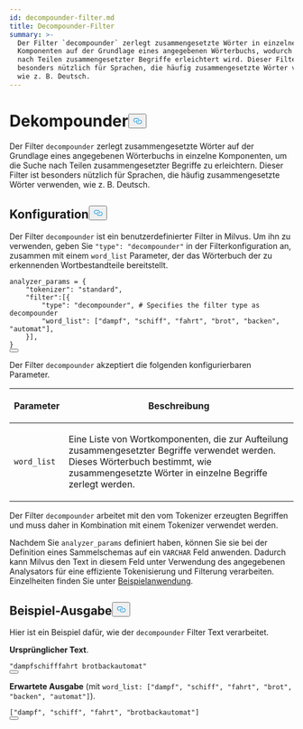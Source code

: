```yaml
---
id: decompounder-filter.md
title: Decompounder-Filter
summary: >-
  Der Filter `decompounder` zerlegt zusammengesetzte Wörter in einzelne
  Komponenten auf der Grundlage eines angegebenen Wörterbuchs, wodurch die Suche
  nach Teilen zusammengesetzter Begriffe erleichtert wird. Dieser Filter ist
  besonders nützlich für Sprachen, die häufig zusammengesetzte Wörter verwenden,
  wie z. B. Deutsch.
---
```

<h1 id="Decompounder​" class="common-anchor-header">Dekompounder<button data-href="#Decompounder​" class="anchor-icon" translate="no">
      <svg translate="no"
        aria-hidden="true"
        focusable="false"
        height="20"
        version="1.1"
        viewBox="0 0 16 16"
        width="16"
      >
        <path
          fill="#0092E4"
          fill-rule="evenodd"
          d="M4 9h1v1H4c-1.5 0-3-1.69-3-3.5S2.55 3 4 3h4c1.45 0 3 1.69 3 3.5 0 1.41-.91 2.72-2 3.25V8.59c.58-.45 1-1.27 1-2.09C10 5.22 8.98 4 8 4H4c-.98 0-2 1.22-2 2.5S3 9 4 9zm9-3h-1v1h1c1 0 2 1.22 2 2.5S13.98 12 13 12H9c-.98 0-2-1.22-2-2.5 0-.83.42-1.64 1-2.09V6.25c-1.09.53-2 1.84-2 3.25C6 11.31 7.55 13 9 13h4c1.45 0 3-1.69 3-3.5S14.5 6 13 6z"
        ></path>
      </svg>
    </button></h1><p>Der Filter <code translate="no">decompounder</code> zerlegt zusammengesetzte Wörter auf der Grundlage eines angegebenen Wörterbuchs in einzelne Komponenten, um die Suche nach Teilen zusammengesetzter Begriffe zu erleichtern. Dieser Filter ist besonders nützlich für Sprachen, die häufig zusammengesetzte Wörter verwenden, wie z. B. Deutsch.</p>
<h2 id="Configuration​" class="common-anchor-header">Konfiguration<button data-href="#Configuration​" class="anchor-icon" translate="no">
      <svg translate="no"
        aria-hidden="true"
        focusable="false"
        height="20"
        version="1.1"
        viewBox="0 0 16 16"
        width="16"
      >
        <path
          fill="#0092E4"
          fill-rule="evenodd"
          d="M4 9h1v1H4c-1.5 0-3-1.69-3-3.5S2.55 3 4 3h4c1.45 0 3 1.69 3 3.5 0 1.41-.91 2.72-2 3.25V8.59c.58-.45 1-1.27 1-2.09C10 5.22 8.98 4 8 4H4c-.98 0-2 1.22-2 2.5S3 9 4 9zm9-3h-1v1h1c1 0 2 1.22 2 2.5S13.98 12 13 12H9c-.98 0-2-1.22-2-2.5 0-.83.42-1.64 1-2.09V6.25c-1.09.53-2 1.84-2 3.25C6 11.31 7.55 13 9 13h4c1.45 0 3-1.69 3-3.5S14.5 6 13 6z"
        ></path>
      </svg>
    </button></h2><p>Der Filter <code translate="no">decompounder</code> ist ein benutzerdefinierter Filter in Milvus. Um ihn zu verwenden, geben Sie <code translate="no">&quot;type&quot;: &quot;decompounder&quot;</code> in der Filterkonfiguration an, zusammen mit einem <code translate="no">word_list</code> Parameter, der das Wörterbuch der zu erkennenden Wortbestandteile bereitstellt.</p>
<pre><code translate="no" class="language-python">analyzer_params = {​
    <span class="hljs-string">&quot;tokenizer&quot;</span>: <span class="hljs-string">&quot;standard&quot;</span>,​
    <span class="hljs-string">&quot;filter&quot;</span>:[{​
        <span class="hljs-string">&quot;type&quot;</span>: <span class="hljs-string">&quot;decompounder&quot;</span>, <span class="hljs-comment"># Specifies the filter type as decompounder​</span>
        <span class="hljs-string">&quot;word_list&quot;</span>: [<span class="hljs-string">&quot;dampf&quot;</span>, <span class="hljs-string">&quot;schiff&quot;</span>, <span class="hljs-string">&quot;fahrt&quot;</span>, <span class="hljs-string">&quot;brot&quot;</span>, <span class="hljs-string">&quot;backen&quot;</span>, <span class="hljs-string">&quot;automat&quot;</span>],​
    }],​
}​
<button class="copy-code-btn"></button></code></pre>
<p>Der Filter <code translate="no">decompounder</code> akzeptiert die folgenden konfigurierbaren Parameter.</p>
<table data-block-token="O4ZcdyoEToqP22xm5ELcYyIhnEh"><thead><tr><th data-block-token="MW4TdhfD2oe0KTx9qwGcP5XEnIh" colspan="1" rowspan="1"><p data-block-token="Y5tddmngjoAyd1xtaDzc7It5nRf">Parameter</p>
</th><th data-block-token="Vk8Id7BMRoJMIkxN0YPc4lJgn2f" colspan="1" rowspan="1"><p data-block-token="D4v9dtQ53oCx6ExVKhxcPj1EnWg">Beschreibung</p>
</th></tr></thead><tbody><tr><td data-block-token="CDQldJSkAonYPIxTkiWcWpqPnOd" colspan="1" rowspan="1"><p data-block-token="TX4ndGkwkogWybxIfZocILJOnbd"><code translate="no">word_list</code></p>
</td><td data-block-token="VrxtdsWnZon6oPxMmbQcCgclnUg" colspan="1" rowspan="1"><p data-block-token="BXP4dHimoocoozxbHAecJOA6nTe">Eine Liste von Wortkomponenten, die zur Aufteilung zusammengesetzter Begriffe verwendet werden. Dieses Wörterbuch bestimmt, wie zusammengesetzte Wörter in einzelne Begriffe zerlegt werden.</p>
</td></tr></tbody></table>
<p>Der Filter <code translate="no">decompounder</code> arbeitet mit den vom Tokenizer erzeugten Begriffen und muss daher in Kombination mit einem Tokenizer verwendet werden.</p>
<p>Nachdem Sie <code translate="no">analyzer_params</code> definiert haben, können Sie sie bei der Definition eines Sammelschemas auf ein <code translate="no">VARCHAR</code> Feld anwenden. Dadurch kann Milvus den Text in diesem Feld unter Verwendung des angegebenen Analysators für eine effiziente Tokenisierung und Filterung verarbeiten. Einzelheiten finden Sie unter <a href="/docs/de/analyzer-overview.md#Example-use">Beispielanwendung</a>.</p>
<h2 id="Example-output​" class="common-anchor-header">Beispiel-Ausgabe<button data-href="#Example-output​" class="anchor-icon" translate="no">
      <svg translate="no"
        aria-hidden="true"
        focusable="false"
        height="20"
        version="1.1"
        viewBox="0 0 16 16"
        width="16"
      >
        <path
          fill="#0092E4"
          fill-rule="evenodd"
          d="M4 9h1v1H4c-1.5 0-3-1.69-3-3.5S2.55 3 4 3h4c1.45 0 3 1.69 3 3.5 0 1.41-.91 2.72-2 3.25V8.59c.58-.45 1-1.27 1-2.09C10 5.22 8.98 4 8 4H4c-.98 0-2 1.22-2 2.5S3 9 4 9zm9-3h-1v1h1c1 0 2 1.22 2 2.5S13.98 12 13 12H9c-.98 0-2-1.22-2-2.5 0-.83.42-1.64 1-2.09V6.25c-1.09.53-2 1.84-2 3.25C6 11.31 7.55 13 9 13h4c1.45 0 3-1.69 3-3.5S14.5 6 13 6z"
        ></path>
      </svg>
    </button></h2><p>Hier ist ein Beispiel dafür, wie der <code translate="no">decompounder</code> Filter Text verarbeitet.</p>
<p><strong>Ursprünglicher Text</strong>.</p>
<pre><code translate="no" class="language-python"><span class="hljs-string">&quot;dampfschifffahrt brotbackautomat&quot;</span>​
<button class="copy-code-btn"></button></code></pre>
<p><strong>Erwartete Ausgabe</strong> (mit <code translate="no">word_list: [&quot;dampf&quot;, &quot;schiff&quot;, &quot;fahrt&quot;, &quot;brot&quot;, &quot;backen&quot;, &quot;automat&quot;]</code>).</p>
<pre><code translate="no" class="language-python">[<span class="hljs-string">&quot;dampf&quot;</span>, <span class="hljs-string">&quot;schiff&quot;</span>, <span class="hljs-string">&quot;fahrt&quot;</span>, <span class="hljs-string">&quot;brotbackautomat&quot;</span>]​
<button class="copy-code-btn"></button></code></pre>
